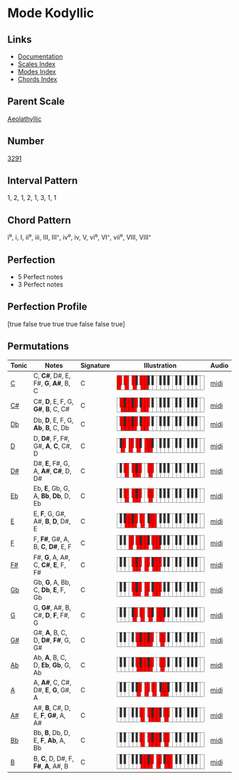 # Mode Kodyllic

## Links

- [Documentation](index.md)
- [Scales Index](Scales.md)
- [Modes Index](Modes.md)
- [Chords Index](Chords.md)

## Parent Scale

[Aeolathyllic](ScaleAeolathyllic.md)

## Number

[3291](https://ianring.com/musictheory/scales/3291)

## Interval Pattern

1, 2, 1, 2, 1, 3, 1, 1

## Chord Pattern

i⁰, i, I, ii⁰, iii, III, III⁺, iv⁰, iv, V, vi⁰, VI⁺, vii⁰, VIII, VIII⁺

## Perfection

- 5 Perfect notes
- 3 Perfect notes

## Perfection Profile

[true false true true true false false true]

## Permutations

| Tonic | Notes | Signature | Illustration | Audio |
|-------|-------|-----------|--------------|-------|
| [C](ModeCNaturalKodyllic.md) | C, **C#**, D#, E, F#, **G**, **A#**, B, C | C | ![CNaturalKodyllic](ModeCNaturalKodyllic.png) | [midi](https://github.com/edipermadi/music/blob/main/docs/ModeCNaturalKodyllic.mid?raw=true) |
| [C#](ModeCSharpKodyllic.md) | C#, **D**, E, F, G, **G#**, **B**, C, C# | C | ![CSharpKodyllic](ModeCSharpKodyllic.png) | [midi](https://github.com/edipermadi/music/blob/main/docs/ModeCSharpKodyllic.mid?raw=true) |
| [Db](ModeDFlatKodyllic.md) | Db, **D**, E, F, G, **Ab**, **B**, C, Db | C | ![DFlatKodyllic](ModeDFlatKodyllic.png) | [midi](https://github.com/edipermadi/music/blob/main/docs/ModeDFlatKodyllic.mid?raw=true) |
| [D](ModeDNaturalKodyllic.md) | D, **D#**, F, F#, G#, **A**, **C**, C#, D | C | ![DNaturalKodyllic](ModeDNaturalKodyllic.png) | [midi](https://github.com/edipermadi/music/blob/main/docs/ModeDNaturalKodyllic.mid?raw=true) |
| [D#](ModeDSharpKodyllic.md) | D#, **E**, F#, G, A, **A#**, **C#**, D, D# | C | ![DSharpKodyllic](ModeDSharpKodyllic.png) | [midi](https://github.com/edipermadi/music/blob/main/docs/ModeDSharpKodyllic.mid?raw=true) |
| [Eb](ModeEFlatKodyllic.md) | Eb, **E**, Gb, G, A, **Bb**, **Db**, D, Eb | C | ![EFlatKodyllic](ModeEFlatKodyllic.png) | [midi](https://github.com/edipermadi/music/blob/main/docs/ModeEFlatKodyllic.mid?raw=true) |
| [E](ModeENaturalKodyllic.md) | E, **F**, G, G#, A#, **B**, **D**, D#, E | C | ![ENaturalKodyllic](ModeENaturalKodyllic.png) | [midi](https://github.com/edipermadi/music/blob/main/docs/ModeENaturalKodyllic.mid?raw=true) |
| [F](ModeFNaturalKodyllic.md) | F, **F#**, G#, A, B, **C**, **D#**, E, F | C | ![FNaturalKodyllic](ModeFNaturalKodyllic.png) | [midi](https://github.com/edipermadi/music/blob/main/docs/ModeFNaturalKodyllic.mid?raw=true) |
| [F#](ModeFSharpKodyllic.md) | F#, **G**, A, A#, C, **C#**, **E**, F, F# | C | ![FSharpKodyllic](ModeFSharpKodyllic.png) | [midi](https://github.com/edipermadi/music/blob/main/docs/ModeFSharpKodyllic.mid?raw=true) |
| [Gb](ModeGFlatKodyllic.md) | Gb, **G**, A, Bb, C, **Db**, **E**, F, Gb | C | ![GFlatKodyllic](ModeGFlatKodyllic.png) | [midi](https://github.com/edipermadi/music/blob/main/docs/ModeGFlatKodyllic.mid?raw=true) |
| [G](ModeGNaturalKodyllic.md) | G, **G#**, A#, B, C#, **D**, **F**, F#, G | C | ![GNaturalKodyllic](ModeGNaturalKodyllic.png) | [midi](https://github.com/edipermadi/music/blob/main/docs/ModeGNaturalKodyllic.mid?raw=true) |
| [G#](ModeGSharpKodyllic.md) | G#, **A**, B, C, D, **D#**, **F#**, G, G# | C | ![GSharpKodyllic](ModeGSharpKodyllic.png) | [midi](https://github.com/edipermadi/music/blob/main/docs/ModeGSharpKodyllic.mid?raw=true) |
| [Ab](ModeAFlatKodyllic.md) | Ab, **A**, B, C, D, **Eb**, **Gb**, G, Ab | C | ![AFlatKodyllic](ModeAFlatKodyllic.png) | [midi](https://github.com/edipermadi/music/blob/main/docs/ModeAFlatKodyllic.mid?raw=true) |
| [A](ModeANaturalKodyllic.md) | A, **A#**, C, C#, D#, **E**, **G**, G#, A | C | ![ANaturalKodyllic](ModeANaturalKodyllic.png) | [midi](https://github.com/edipermadi/music/blob/main/docs/ModeANaturalKodyllic.mid?raw=true) |
| [A#](ModeASharpKodyllic.md) | A#, **B**, C#, D, E, **F**, **G#**, A, A# | C | ![ASharpKodyllic](ModeASharpKodyllic.png) | [midi](https://github.com/edipermadi/music/blob/main/docs/ModeASharpKodyllic.mid?raw=true) |
| [Bb](ModeBFlatKodyllic.md) | Bb, **B**, Db, D, E, **F**, **Ab**, A, Bb | C | ![BFlatKodyllic](ModeBFlatKodyllic.png) | [midi](https://github.com/edipermadi/music/blob/main/docs/ModeBFlatKodyllic.mid?raw=true) |
| [B](ModeBNaturalKodyllic.md) | B, **C**, D, D#, F, **F#**, **A**, A#, B | C | ![BNaturalKodyllic](ModeBNaturalKodyllic.png) | [midi](https://github.com/edipermadi/music/blob/main/docs/ModeBNaturalKodyllic.mid?raw=true) |
